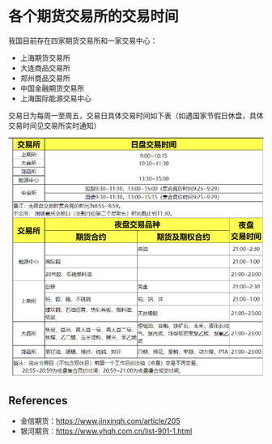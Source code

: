 # 各个期货交易所的交易时间

我国目前存在四家期货交易所和一家交易中心：

* 上海期货交易所
* 大连商品交易所
* 郑州商品交易所
* 中国金融期货交易所
* 上海国际能源交易中心

交易日为每周一至周五，交易日具体交易时间如下表（如遇国家节假日休盘，具体交易时间见交易所实时通知）

![](../img/futures_trading_time.png)

## References

* 金信期货：https://www.jinxinqh.com/article/205
* 银河期货：https://www.yhqh.com.cn/list-901-1.html